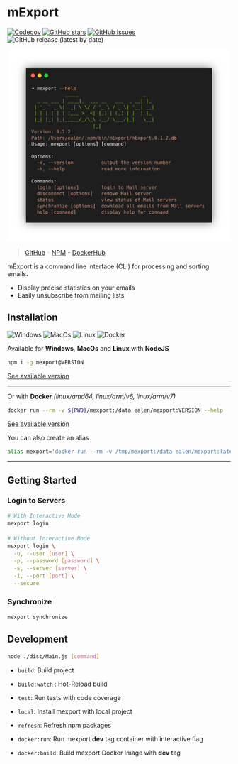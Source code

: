 # mExport

[![Codecov](https://img.shields.io/codecov/c/github/ealenn/mExport?style=for-the-badge&logo=codecov)](https://codecov.io/gh/Ealenn/mExport)
[![GitHub stars](https://img.shields.io/github/stars/Ealenn/mExport?style=for-the-badge&logo=github)](https://github.com/Ealenn/mExport/stargazers)
[![GitHub issues](https://img.shields.io/github/issues/Ealenn/mExport?style=for-the-badge&logo=github)](https://github.com/Ealenn/mExport/issues)
![GitHub release (latest by date)](https://img.shields.io/github/v/release/ealenn/mExport?style=for-the-badge)

![](./preview.png)

> [GitHub](https://github.com/Ealenn/mExport) - [NPM](https://www.npmjs.com/package/mexport) - [DockerHub](https://hub.docker.com/r/ealen/mexport)

mExport is a command line interface (CLI) for processing and sorting emails.

- Display precise statistics on your emails 
- Easily unsubscribe from mailing lists

## Installation

![Windows](https://img.shields.io/badge/-Windows-grey?style=flat&logo=windows)
![MacOs](https://img.shields.io/badge/-Mac-grey?style=flat&logo=apple)
![Linux](https://img.shields.io/badge/-Linux-grey?style=flat&logo=linux)
![Docker](https://img.shields.io/badge/-Docker-grey?style=flat&logo=docker)

Available for **Windows**, **MacOs** and **Linux** with **NodeJS** 
``` bash
npm i -g mexport@VERSION
```
[See available version](https://www.npmjs.com/package/mexport?activeTab=versions)

---

Or with **Docker** *(linux/amd64, linux/arm/v6, linux/arm/v7)*
``` bash
docker run --rm -v ${PWD}/mexport:/data ealen/mexport:VERSION --help
```
[See available version](https://hub.docker.com/r/ealen/mexport/tags)

You can also create an alias
``` bash
alias mexport='docker run --rm -v /tmp/mexport:/data ealen/mexport:latest'
```
---

## Getting Started

### Login to Servers

``` bash
# With Interactive Mode
mexport login

# Without Interactive Mode
mexport login \
  -u, --user [user] \
  -p, --password [password] \
  -s, --server [server] \
  -i, --port [port] \
  --secure
```

### Synchronize

``` bash
mexport synchronize
```

## Development

``` bash
node ./dist/Main.js [command]
```

- `build`: Build project
- `build:watch` : Hot-Reload build

- `test`: Run tests with code coverage
- `local`: Install mexport with local project
- `refresh`: Refresh npm packages

- `docker:run`: Run mexport **dev** tag container with interactive flag
- `docker:build`: Build mexport Docker Image with **dev** tag

